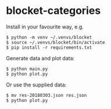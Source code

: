 # blocket-categories

Install in your favourite way, e.g.

    $ python -m venv ~/.venvs/blocket
    $ source ~/.venvs/blocket/bin/activate
    $ pip install -r requirements.txt

Generate data and plot data:

    $ python main.py
    $ python plot.py
        
Or use the supplied data:

    $ mv res-20180303.json res.json
    $ python plot.py
